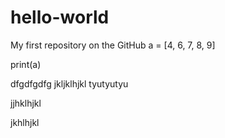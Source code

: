 # hello-world
My first repository on the GitHub
a = [4, 6, 7, 8, 9]

print(a)


dfgdfgdfg
jkljklhjkl
tyutyutyu

jjhklhjkl


jkhlhjkl

